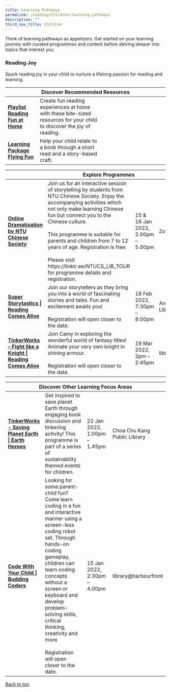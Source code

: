 ```yaml
---
title: Learning Pathways
permalink: /reading/Children/learning-pathways
description: ""
third_nav_title: Children
---
```

<style type="text/css">
/* Links */
.content a { color: #322987; }
.content a:focus,
.content a:hover { color: #28216c; }

/* Button Outline */
.bp-button { padding-left: 1.5rem; padding-right: 1.5rem; }
.bp-button.is-primary-outline { border: 1px solid #322987; color: #322987; background-color: transparent; text-decoration: none; }
.bp-button.is-primary-outline:focus,
.bp-button.is-primary-outline:hover { border: 1px solid #322987; color: #cff2e8; background-color: #322987; text-decoration: none; }

/* Responsive Iframe */
.responsive-iframe { position: absolute; top: 0; left: 0; bottom: 0; right: 0; width: 100%; height: 100%; }
.responsive-iframe-container { position: relative; overflow: hidden; width: 100%; }
.responsive-iframe-container.ratio-16by9 { padding-top: 56.25%; }
.responsive-iframe-container.ratio-4by3 { padding-top: 75%; }
.responsive-iframe-container.ratio-3by2 { padding-top: 66.66%; }
.responsive-iframe-container.ratio-1by1 { padding-top: 100%; }
</style>

Think of learning pathways as appetizers. Get started on your learning journey with curated programmes and content before delving deeper into topics that interest you.

<h3><b> Reading Joy</b></h3>
Spark reading joy in your child to nurture a lifelong passion for reading and learning.
<td>

<div class="horizontal-scroll margin--bottom--lg">
  <table class="generic-table">
    <thead>
      <tr>
        <th colspan="4" class="is-uppercase has-weight-normal ">Discover Recommended Resources</th>
      </tr>
    </thead>
    <tbody>
<tr>
        <td style="width: 20%;"><a href="/reading/children/content" target="_blank"><b>Playlist Reading Fun at Home</b></a></td>
        <td style="width: 40%;">Create fun reading experiences at home with these bite-sized resources for your child to discover the joy of reading.</td>
        <td style="width: 20%;"> </td>
        <td style="width: 20%;"> </td>
      </tr>      
<tr>
        <td><a href="/reading/children/content"><b>Learning Package Flying Fun</b></a></td>
        <td>Help your child relate to a book through a short read and a story-based craft. </td>
        <td></td>
        <td> </td>
      </tr>
    </tbody>
  </table>
</div>

<div class="horizontal-scroll margin--bottom--lg">
  <table class="generic-table">
    <thead>
      <tr>
        <th colspan="4" class="is-uppercase has-weight-normal ">Explore Programmes</th>
      </tr>
    </thead>
    <tbody>
      <tr>
        <td style="width: 20%;"><a href="https://linktr.ee/NTUCS_LIB_TOUR" target="_blank"><b> Online Dramatisation by NTU Chinese Society</b></a></td>
        <td style="width: 40%;"> Join us for an interactive session of storytelling by students from NTU Chinese Society. Enjoy the accompanying activities which not only make learning Chinese fun but connect you to the Chinese culture. 
<br><br>This programme is suitable for parents and children from 7 to 12 years of age. Registration is free. <br><br>Please visit https://linktr.ee/NTUCS_LIB_TOUR for programme details and registration. </td>
        <td style="width: 20%;"> 15 & 16 Jan 2022,<br>2.00pm – 5.00pm</td>
        <td style="width: 20%;">Zoom</td>
      </tr>
<tr>
<td><a href="https://www.eventbrite.sg/o/golibrary-national-library-board-singapore-26735252849#search" target="_blank"><b> Super Storytastics | Reading Comes Alive</b></a></td>
        <td> Join our storytellers as they bring you into a world of fascinating stories and tales. Fun and excitement awaits you! 
					<br><br> Registration will open closer to the date.</td>
        <td>18 Feb 2022, <br>7:30pm – 8:00pm</td>
        <td>Ang Mo Kio Public Library</td>
      </tr>
<tr>
<td><a href="https://www.eventbrite.sg/o/golibrary-national-library-board-singapore-26735252849#search" target="_blank"><b>TinkerWorks – Fight like a Knight | Reading Comes Alive</b></a></td>
        <td>Join Camy in exploring the wonderful world of fantasy titles! Animate your very own knight in shining armour. 
					<br><br> Registration will open closer to the date.</td>
        <td>19 Mar 2022, <br>2pm – 2:45pm</td>
        <td>library@harbourfront</td>
      </tr>
    </tbody>
  </table>
</div>

<div class="horizontal-scroll margin--bottom--lg">
  <table class="generic-table">
    <thead>
      <tr>
        <th colspan="4" class="is-uppercase has-weight-normal ">Discover Other Learning Focus Areas</th>
      </tr>
    </thead>
    <tbody>
<tr>
      <td style="width: 20%;"><a href="https://www.eventbrite.sg/e/cckpl-tinkerworks-saving-planet-earth-earth-heroes-registration-221849446667?aff=ebdssbdestsearch" target="_blank"><b>TinkerWorks - Saving Planet Earth | Earth Heroes</b></a></td>
        <td style="width: 40%;">Get inspired to save planet Earth through engaging book discussion and tinkering activity! This programme is part of a series of sustainability themed events for children.</td>
        <td style="width: 20%;"> 22 Jan 2022,<br>1:00pm – 1.45pm</td>
        <td style="width: 20%;">Choa Chu Kang Public Library</td>
      </tr>
<tr>
<td style="width: 20%;"><a href="https://www.eventbrite.sg/o/golibrary-national-library-board-singapore-26735252849#search" target="_blank"><b>Code With Your Child | Budding Coders</b></a></td>
        <td style="width: 40%;">Looking for some parent-child fun? Come learn coding in a fun and interactive manner using a screen-less coding robot set. Through hands-on coding gameplay, children can learn coding concepts without a screen or keyboard and develop problem-solving skills, critical thinking, creativity and more<br><br> Registration will open closer to the date.</td>
        <td style="width: 20%;"> 15 Jan 2022,<br>2:30pm – 4.00pm</td>
        <td style="width: 20%;"> library@harbourfront</td>
      </tr>
  </tbody>
  </table>
</div>
	<p class="has-text-right margin--top--xl"><a href="#main-content">Back to top</a></p>